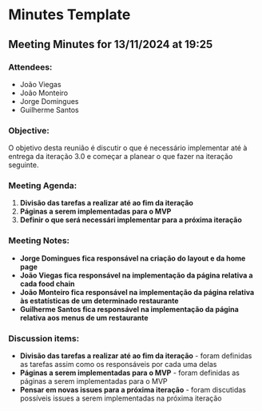 # Minutes Template

## Meeting Minutes for 13/11/2024 at 19:25

### Attendees:
- João Viegas
- João Monteiro
- Jorge Domingues
- Guilherme Santos

### Objective:
O objetivo desta reunião é discutir o que é necessário implementar até à entrega da iteração 3.0 e começar a planear o que fazer na iteração seguinte.


### Meeting Agenda:
1. **Divisão das tarefas a realizar até ao fim da iteração**
2. **Páginas a serem implementadas para o MVP**
3. **Definir o que será necessári implementar para a próxima iteração**

### Meeting Notes:
- **Jorge Domingues fica responsável na criação do layout e da home page**
- **João Viegas fica responsável na implementação da página relativa a cada food chain**
- **João Monteiro fica responsável na implementação da página relativa às estatísticas de um determinado restaurante**
- **Guilherme Santos fica responsável na implementação da página relativa aos menus de um restaurante**

### Discussion items:
- **Divisão das tarefas a realizar até ao fim da iteração** - foram definidas as tarefas assim como os responsáveis por cada uma delas
- **Páginas a serem implementadas para o MVP** - foram definidas as páginas a serem implementadas para o MVP
- **Pensar em novas issues para a próxima iteração** - foram discutidas possíveis issues a serem implementadas na próxima iteração
